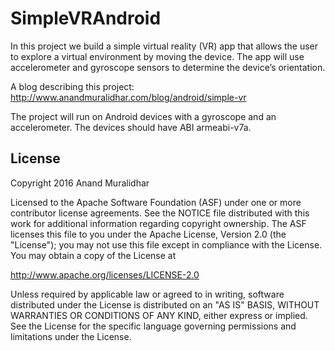 SimpleVRAndroid
===============

In this project we build a simple virtual reality (VR) app that allows the user to explore a virtual environment by moving the device. 
The app will use accelerometer and gyroscope sensors to determine the device’s orientation.

A blog describing this project:
http://www.anandmuralidhar.com/blog/android/simple-vr

The project will run on Android devices with a gyroscope and an accelerometer. The devices should have ABI armeabi-v7a.

License
-------

Copyright 2016 Anand Muralidhar

Licensed to the Apache Software Foundation (ASF) under one or more contributor
license agreements.  See the NOTICE file distributed with this work for
additional information regarding copyright ownership.  The ASF licenses this
file to you under the Apache License, Version 2.0 (the "License"); you may not
use this file except in compliance with the License.  You may obtain a copy of
the License at

http://www.apache.org/licenses/LICENSE-2.0

Unless required by applicable law or agreed to in writing, software
distributed under the License is distributed on an "AS IS" BASIS, WITHOUT
WARRANTIES OR CONDITIONS OF ANY KIND, either express or implied.  See the
License for the specific language governing permissions and limitations under
the License.